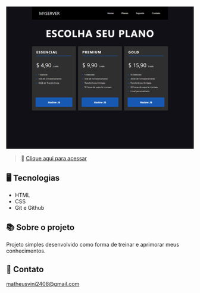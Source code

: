 
![preview](./.github/Preview.png)


 > 🔗 [Clique aqui para acessar](https://matheusvs0.github.io/PriceCards)



## 🖥️ Tecnologias 

- HTML
- CSS
- Git e Github

## 📚 Sobre o projeto

Projeto simples  desenvolvido como forma de treinar e aprimorar meus conhecimentos.

## 📧 Contato

matheusvini2408@gmail.com